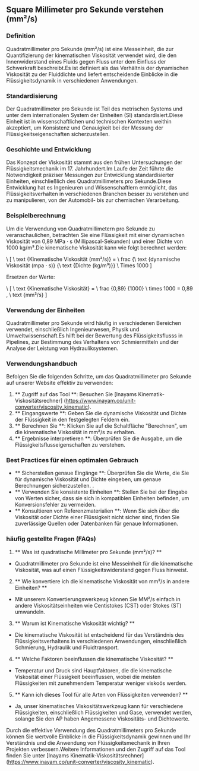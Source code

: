 ## Square Millimeter pro Sekunde verstehen (mm²/s)

### Definition
Quadratmillimeter pro Sekunde (mm²/s) ist eine Messeinheit, die zur Quantifizierung der kinematischen Viskosität verwendet wird, die den Innenwiderstand eines Fluids gegen Fluss unter dem Einfluss der Schwerkraft beschreibt.Es ist definiert als das Verhältnis der dynamischen Viskosität zu der Fluiddichte und liefert entscheidende Einblicke in die Flüssigkeitsdynamik in verschiedenen Anwendungen.

### Standardisierung
Der Quadratmillimeter pro Sekunde ist Teil des metrischen Systems und unter dem internationalen System der Einheiten (SI) standardisiert.Diese Einheit ist in wissenschaftlichen und technischen Kontexten weithin akzeptiert, um Konsistenz und Genauigkeit bei der Messung der Flüssigkeitseigenschaften sicherzustellen.

### Geschichte und Entwicklung
Das Konzept der Viskosität stammt aus den frühen Untersuchungen der Flüssigkeitsmechanik im 17. Jahrhundert.Im Laufe der Zeit führte die Notwendigkeit präziser Messungen zur Entwicklung standardisierter Einheiten, einschließlich des Quadratmillimeters pro Sekunde.Diese Entwicklung hat es Ingenieuren und Wissenschaftlern ermöglicht, das Flüssigkeitsverhalten in verschiedenen Branchen besser zu verstehen und zu manipulieren, von der Automobil- bis zur chemischen Verarbeitung.

### Beispielberechnung
Um die Verwendung von Quadratmillimetern pro Sekunde zu veranschaulichen, betrachten Sie eine Flüssigkeit mit einer dynamischen Viskosität von 0,89 MPa · s (Millipascal-Sekunden) und einer Dichte von 1000 kg/m³.Die kinematische Viskosität kann wie folgt berechnet werden:

\ [
\ text {Kinematische Viskosität (mm²/s)} = \ frac {\ text {dynamische Viskosität (mpa · s)} {\ text {Dichte (kg/m³)}} \ Times 1000
\]

Ersetzen der Werte:

\ [
\ text {Kinematische Viskosität} = \ frac {0,89} {1000} \ times 1000 = 0,89 \, \ text {mm²/s}
\]

### Verwendung der Einheiten
Quadratmillimeter pro Sekunde wird häufig in verschiedenen Bereichen verwendet, einschließlich Ingenieurwesen, Physik und Umweltwissenschaft.Es hilft bei der Bewertung des Flüssigkeitsflusss in Pipelines, zur Bestimmung des Verhaltens von Schmiermitteln und der Analyse der Leistung von Hydrauliksystemen.

### Verwendungshandbuch
Befolgen Sie die folgenden Schritte, um das Quadratmillimeter pro Sekunde auf unserer Website effektiv zu verwenden:
1. ** Zugriff auf das Tool **: Besuchen Sie [Inayams Kinematik-Viskositätsrechner] (https://www.inayam.co/unit-converter/viscosity_kinematic).
2. ** Eingangswerte **: Geben Sie die dynamische Viskosität und Dichte der Flüssigkeit in den festgelegten Feldern ein.
3. ** Berechnen Sie **: Klicken Sie auf die Schaltfläche "Berechnen", um die kinematische Viskosität in mm²/s zu erhalten.
4. ** Ergebnisse interpretieren **: Überprüfen Sie die Ausgabe, um die Flüssigkeitsflusseigenschaften zu verstehen.

### Best Practices für einen optimalen Gebrauch
- ** Sicherstellen genaue Eingänge **: Überprüfen Sie die Werte, die Sie für dynamische Viskosität und Dichte eingeben, um genaue Berechnungen sicherzustellen.
.
- ** Verwenden Sie konsistente Einheiten **: Stellen Sie bei der Eingabe von Werten sicher, dass sie sich in kompatiblen Einheiten befinden, um Konversionsfehler zu vermeiden.
- ** Konsultieren von Referenzmaterialien **: Wenn Sie sich über die Viskosität oder Dichte einer Flüssigkeit nicht sicher sind, finden Sie zuverlässige Quellen oder Datenbanken für genaue Informationen.

### häufig gestellte Fragen (FAQs)

1. ** Was ist quadratische Millimeter pro Sekunde (mm²/s)? **
- Quadratmillimeter pro Sekunde ist eine Messeinheit für die kinematische Viskosität, was auf einen Flüssigkeitswiderstand gegen Fluss hinweist.

2. ** Wie konvertiere ich die kinematische Viskosität von mm²/s in andere Einheiten? **
- Mit unserem Konvertierungswerkzeug können Sie MM²/s einfach in andere Viskositätseinheiten wie Centistokes (CST) oder Stokes (ST) umwandeln.

3. ** Warum ist Kinematische Viskosität wichtig? **
- Die kinematische Viskosität ist entscheidend für das Verständnis des Flüssigkeitsverhaltens in verschiedenen Anwendungen, einschließlich Schmierung, Hydraulik und Fluidtransport.

4. ** Welche Faktoren beeinflussen die kinematische Viskosität? **
- Temperatur und Druck sind Hauptfaktoren, die die kinematische Viskosität einer Flüssigkeit beeinflussen, wobei die meisten Flüssigkeiten mit zunehmendem Temperatur weniger viskoös werden.

5. ** Kann ich dieses Tool für alle Arten von Flüssigkeiten verwenden? **
- Ja, unser kinematisches Viskositätswerkzeug kann für verschiedene Flüssigkeiten, einschließlich Flüssigkeiten und Gase, verwendet werden, solange Sie den AP haben Angemessene Viskositäts- und Dichtewerte.

Durch die effektive Verwendung des Quadratmillimeters pro Sekunde können Sie wertvolle Einblicke in die Flüssigkeitsdynamik gewinnen und Ihr Verständnis und die Anwendung von Flüssigkeitsmechanik in Ihren Projekten verbessern.Weitere Informationen und den Zugriff auf das Tool finden Sie unter [Inayams Kinematik-Viskositätsrechner] (https://www.inayam.co/unit-converter/viscosity_kinematic).